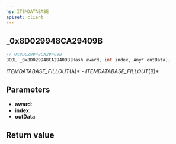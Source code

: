 ```yaml
---
ns: ITEMDATABASE
apiset: client
---
```

## _0x8D029948CA29409B

```c
// 0x8D029948CA29409B
BOOL _0x8D029948CA29409B(Hash award, int index, Any* outData);
```

_ITEMDATABASE_FILLOUT_(A)* - _ITEMDATABASE_FILLOUT_(B)*

## Parameters
* **award**:
* **index**:
* **outData**:

## Return value